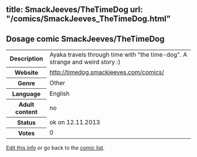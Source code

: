 title: SmackJeeves/TheTimeDog
url: "/comics/SmackJeeves_TheTimeDog.html"
---
Dosage comic SmackJeeves/TheTimeDog
-----------------------------------------

<p id="msg"></p>
<script type="text/javascript">
if (window.location.search === '?edit_info_mail=sent_ok') {
  var elem = document.getElementById("msg");
  elem.innerHTML = 'Edited information sucessfully sent for review, which is usually done daily. Thanks!';
  elem.className = 'ok';
}
</script>
<table class="comicinfo">
<tr>
<th>Description</th><td>Ayaka travels through time with &quot;the time-dog&quot;. A strange and weird story :)</td>
</tr>
<tr>
<th>Website</th><td><a href="http://timedog.smackjeeves.com/comics/">http://timedog.smackjeeves.com/comics/</a></td>
</tr>
<tr>
<th>Genre</th><td>Other</td>
</tr>
<tr>
<th>Language</th><td>English</td>
</tr>
<tr>
<th>Adult content</th><td>no</td>
</tr>
<tr>
<th>Status</th><td>ok on 12.11.2013</td>
</tr>
<tr>
<th>Votes</th><td>0</td>
</tr>
</table>

[Edit this info](SmackJeeves_TheTimeDog_edit.html) or go back to the [comic list](../comic-index.html).
